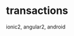 # transactions
ionic2, angular2, android
[](http://storage7.static.itmages.com/i/16/1223/h_1482502440_8687236_47975c53ee.png)
